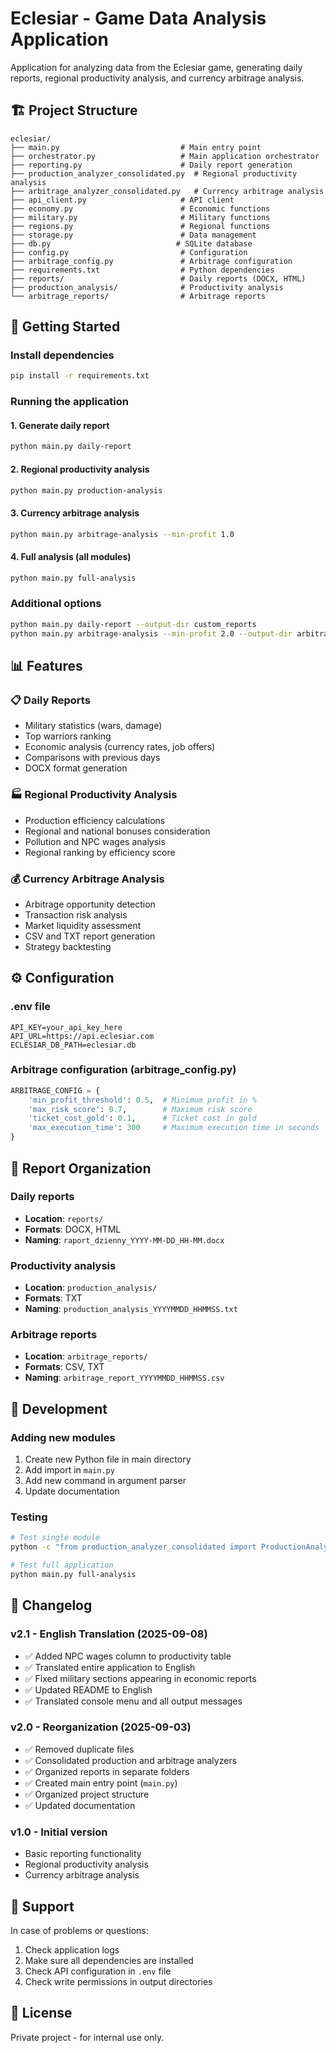# Eclesiar - Game Data Analysis Application

Application for analyzing data from the Eclesiar game, generating daily reports, regional productivity analysis, and currency arbitrage analysis.

## 🏗️ Project Structure

```
eclesiar/
├── main.py                           # Main entry point
├── orchestrator.py                   # Main application orchestrator
├── reporting.py                      # Daily report generation
├── production_analyzer_consolidated.py  # Regional productivity analysis
├── arbitrage_analyzer_consolidated.py   # Currency arbitrage analysis
├── api_client.py                     # API client
├── economy.py                        # Economic functions
├── military.py                       # Military functions
├── regions.py                        # Regional functions
├── storage.py                        # Data management
├── db.py                            # SQLite database
├── config.py                         # Configuration
├── arbitrage_config.py               # Arbitrage configuration
├── requirements.txt                  # Python dependencies
├── reports/                          # Daily reports (DOCX, HTML)
├── production_analysis/              # Productivity analysis
└── arbitrage_reports/                # Arbitrage reports
```

## 🚀 Getting Started

### Install dependencies
```bash
pip install -r requirements.txt
```

### Running the application

#### 1. Generate daily report
```bash
python main.py daily-report
```

#### 2. Regional productivity analysis
```bash
python main.py production-analysis
```

#### 3. Currency arbitrage analysis
```bash
python main.py arbitrage-analysis --min-profit 1.0
```

#### 4. Full analysis (all modules)
```bash
python main.py full-analysis
```

### Additional options
```bash
python main.py daily-report --output-dir custom_reports
python main.py arbitrage-analysis --min-profit 2.0 --output-dir arbitrage_results
```

## 📊 Features

### 📋 Daily Reports
- Military statistics (wars, damage)
- Top warriors ranking
- Economic analysis (currency rates, job offers)
- Comparisons with previous days
- DOCX format generation

### 🏭 Regional Productivity Analysis
- Production efficiency calculations
- Regional and national bonuses consideration
- Pollution and NPC wages analysis
- Regional ranking by efficiency score

### 💰 Currency Arbitrage Analysis
- Arbitrage opportunity detection
- Transaction risk analysis
- Market liquidity assessment
- CSV and TXT report generation
- Strategy backtesting

## ⚙️ Configuration

### .env file
```env
API_KEY=your_api_key_here
API_URL=https://api.eclesiar.com
ECLESIAR_DB_PATH=eclesiar.db
```

### Arbitrage configuration (arbitrage_config.py)
```python
ARBITRAGE_CONFIG = {
    'min_profit_threshold': 0.5,  # Minimum profit in %
    'max_risk_score': 0.7,        # Maximum risk score
    'ticket_cost_gold': 0.1,      # Ticket cost in gold
    'max_execution_time': 300     # Maximum execution time in seconds
}
```

## 📁 Report Organization

### Daily reports
- **Location**: `reports/`
- **Formats**: DOCX, HTML
- **Naming**: `raport_dzienny_YYYY-MM-DD_HH-MM.docx`

### Productivity analysis
- **Location**: `production_analysis/`
- **Formats**: TXT
- **Naming**: `production_analysis_YYYYMMDD_HHMMSS.txt`

### Arbitrage reports
- **Location**: `arbitrage_reports/`
- **Formats**: CSV, TXT
- **Naming**: `arbitrage_report_YYYYMMDD_HHMMSS.csv`

## 🔧 Development

### Adding new modules
1. Create new Python file in main directory
2. Add import in `main.py`
3. Add new command in argument parser
4. Update documentation

### Testing
```bash
# Test single module
python -c "from production_analyzer_consolidated import ProductionAnalyzer; print('OK')"

# Test full application
python main.py full-analysis
```

## 📝 Changelog

### v2.1 - English Translation (2025-09-08)
- ✅ Added NPC wages column to productivity table
- ✅ Translated entire application to English
- ✅ Fixed military sections appearing in economic reports
- ✅ Updated README to English
- ✅ Translated console menu and all output messages

### v2.0 - Reorganization (2025-09-03)
- ✅ Removed duplicate files
- ✅ Consolidated production and arbitrage analyzers
- ✅ Organized reports in separate folders
- ✅ Created main entry point (`main.py`)
- ✅ Organized project structure
- ✅ Updated documentation

### v1.0 - Initial version
- Basic reporting functionality
- Regional productivity analysis
- Currency arbitrage analysis

## 🤝 Support

In case of problems or questions:
1. Check application logs
2. Make sure all dependencies are installed
3. Check API configuration in `.env` file
4. Check write permissions in output directories

## 📄 License

Private project - for internal use only.
